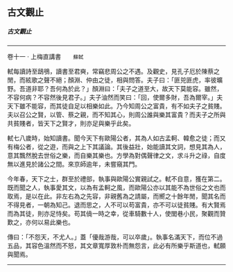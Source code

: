 

## 古文觀止

##### 古文觀止

* * *

卷十一 ‧ 上梅直講書　　`蘇軾`

軾每讀詩至鴟鴞，讀書至君奭，常竊悲周公之不遇。及觀史，見孔子厄於陳蔡之閒，而絃歌之聲不絕；顏淵、仲由之徒，相與問答。夫子曰：「匪兕匪虎，率彼曠野。吾道非耶？吾何為於此？」顏淵曰：「夫子之道至大，故天下莫能容。雖然，不容何病？不容然後見君子。」夫子油然而笑曰：「回，使爾多財，吾為爾宰。」夫天下雖不能容，而其徒自足以相樂如此。乃今知周公之富貴，有不如夫子之貧賤。夫以召公之賢，以管、蔡之親，而不知其心，則周公誰與樂其富貴？而夫子之所與共貧賤者，皆天下之賢才，則亦足與樂乎此矣。

軾七八歲時，始知讀書。聞今天下有歐陽公者，其為人如古孟軻、韓愈之徒；而又有梅公者，從之遊，而與之上下其議論。其後益壯，始能讀其文詞，想見其為人，意其飄然脫去世俗之樂，而自樂其樂也。方學為對偶聲律之文，求斗升之祿，自度無以進見於諸公之間。來京師逾年，未嘗窺其門。

今年春，天下之士，群至於禮部，執事與歐陽公實親試之。軾不自意，獲在第二。既而聞之人，執事愛其文，以為有孟軻之風，而歐陽公亦以其能不為世俗之文也而取焉，是以在此。非左右為之先容，非親舊為之請屬，而嚮之十餘年閒，聞其名而不得見者，一朝為知己。退而思之，人不可以苟富貴，亦不可以徒貧賤。有大賢焉而為其徒，則亦足恃矣。苟其僥一時之幸，從車騎數十人，使閭巷小民，聚觀而贊歎之，亦何以易此樂也。

傳曰：「不怨天，不尤人。」蓋「優哉游哉，可以卒歲」。執事名滿天下，而位不過五品，其容色溫然而不怒，其文章寬厚敦朴而無怨言，此必有所樂乎斯道也，軾願與聞焉。

* * *

